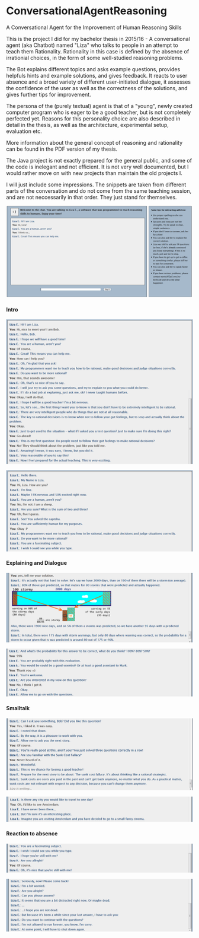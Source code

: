 # ConversationalAgentReasoning
A Conversational Agent for the Improvement of Human Reasoning Skills

This is the project I did for my bachelor thesis in 2015/16 - A conversational agent (aka Chatbot) named "Liza" who talks to people in an attempt to teach them Rationality. Rationality in this case is defined by the absence of irrationial choices, in the form of some well-studied reasoning problems.

The Bot explains different topics and asks example questions, provides helpfuls hints and example solutions, and gives feedback. It reacts to user absence and a broad variety of different user-initiated dialogue, it assesses the confidence of the user as well as the correctness of the solutions, and gives further tips for improvement.

The persona of the (purely textual) agent is that of a "young", newly created computer program who is eager to be a good teacher, but is not completely perfected yet. Reasons for this personality choice are also described in detail in the thesis, as well as the architecture, experimental setup, evaluation etc.

More information about the general concept of reasoning and rationality can be found in the PDF version of my thesis.

The Java project is not exactly prepared for the general public, and some of the code is inelegant and not efficient. It is not very well documented, but I would rather move on with new projects than maintain the old projects I.

I will just include some impressions. The snippets are taken from different parts of the conversation and do not come from the same teaching session, and are not neccessarily in that order. They just stand for themselves.

![Intro](https://github.com/LauraWartschinski/ConversationalAgentReasoning/blob/master/images/onlineConversation.png)


#### Intro ####
![Intro](https://github.com/LauraWartschinski/ConversationalAgentReasoning/blob/master/images/intro.png)

![Intro](https://github.com/LauraWartschinski/ConversationalAgentReasoning/blob/master/images/intro2.png)

#### Explaining and Dialogue ####
![Explanation](https://github.com/LauraWartschinski/ConversationalAgentReasoning/blob/master/images/explanation.png)

![Assessig confidence](https://github.com/LauraWartschinski/ConversationalAgentReasoning/blob/master/images/confidence.png)

#### Smalltalk ####
![smalltalk](https://github.com/LauraWartschinski/ConversationalAgentReasoning/blob/master/images/smalltalk2.png)

![smalltalk](https://github.com/LauraWartschinski/ConversationalAgentReasoning/blob/master/images/smalltalk.png)

#### Reaction to absence ####
![reaction](https://github.com/LauraWartschinski/ConversationalAgentReasoning/blob/master/images/reaction0.png)

![reaction](https://github.com/LauraWartschinski/ConversationalAgentReasoning/blob/master/images/reaction.png)

